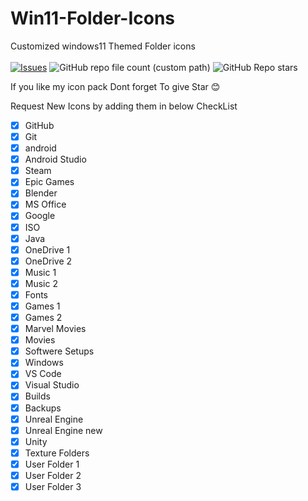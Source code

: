 # Win11-Folder-Icons
 Customized windows11 Themed Folder icons 
 <br><br>
 [![Issues](https://img.shields.io/github/issues/jayraj2610/Win11-Folder-Icons)](#issues)
    ![GitHub repo file count (custom path)](https://img.shields.io/github/directory-file-count/jayraj2610/Win11-Folder-Icons/ICONS)
    ![GitHub Repo stars](https://img.shields.io/github/stars/jayraj2610/Win11-Folder-Icons?style=plastic)

If you like my icon pack Dont forget To give Star 😊

Request New Icons by adding them in below CheckList

- [x] GitHub
- [x] Git
- [x] android
- [x] Android Studio
- [x] Steam
- [x] Epic Games
- [x] Blender
- [x] MS Office
- [x] Google
- [x] ISO 
- [x] Java
- [x] OneDrive 1
- [x] OneDrive 2
- [x] Music 1
- [x] Music 2
- [x] Fonts
- [x] Games 1
- [x] Games 2
- [x] Marvel Movies
- [x] Movies
- [x] Softwere Setups
- [x] Windows
- [x] VS Code
- [x] Visual Studio
- [x] Builds
- [x] Backups
- [x] Unreal Engine
- [x] Unreal Engine new
- [x] Unity
- [x] Texture Folders
- [x] User Folder 1
- [x] User Folder 2
- [x] User Folder 3

<!--  <br/> -->
